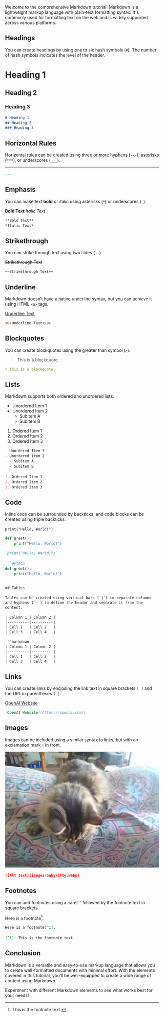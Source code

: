 <!-- pagetitle:Comprehensive Markdown Tutorial -->
<!-- layout:page.php -->

Welcome to the comprehensive Markdown tutorial! Markdown is a lightweight markup language with plain-text formatting syntax. It's commonly used for formatting text on the web and is widely supported across various platforms.

## Headings

You can create headings by using one to six hash symbols (`#`). The number of hash symbols indicates the level of the header.

# Heading 1
## Heading 2
### Heading 3

```markdown
# Heading 1
## Heading 2
### Heading 3
```

## Horizontal Rules

Horizontal rules can be created using three or more hyphens (`---`), asterisks (`***`), or underscores (`___`).

---

```markdown
---
```

## Emphasis

You can make text **bold** or *italic* using asterisks (`*`) or underscores (`_`).

**Bold Text**
*Italic Text*

```markdown
**Bold Text**
*Italic Text*
```

## Strikethrough

You can strike through text using two tildes (`~~`).

~~Strikethrough Text~~

```markdown
~~Strikethrough Text~~
```

## Underline

Markdown doesn't have a native underline syntax, but you can achieve it using HTML `<u>` tags.

<u>Underline Text</u>

```markdown
<u>Underline Text</u>
```

## Blockquotes

You can create blockquotes using the greater than symbol (`>`).

> This is a blockquote.

```markdown
> This is a blockquote.
```

## Lists

Markdown supports both ordered and unordered lists.

- Unordered Item 1
- Unordered Item 2
  - Subitem A
  - Subitem B

1. Ordered Item 1
2. Ordered Item 2
3. Ordered Item 3

```markdown
- Unordered Item 1
- Unordered Item 2
  - Subitem A
  - Subitem B

1. Ordered Item 1
2. Ordered Item 2
3. Ordered Item 3
```

## Code

Inline code can be surrounded by backticks, and code blocks can be created using triple backticks.

`print("Hello, World!")`

```python
def greet():
    print("Hello, World!")
```

```markdown
`print("Hello, World!")`

```python
def greet():
    print("Hello, World!")
```	
```

## Tables

Tables can be created using vertical bars (`|`) to separate columns and hyphens (`-`) to define the header and separate it from the content.

| Column 1 | Column 2 |
|----------|----------|
| Cell 1   | Cell 2   |
| Cell 3   | Cell 4   |

```markdown
| Column 1 | Column 2 |
|----------|----------|
| Cell 1   | Cell 2   |
| Cell 3   | Cell 4   |
```

## Links

You can create links by enclosing the link text in square brackets `[ ]` and the URL in parentheses `( )`.

[OpenAI Website](https://openai.com/)

```markdown
[OpenAI Website](https://openai.com/)
```

## Images

Images can be included using a similar syntax to links, but with an exclamation mark `!` in front.

![Alt text](images/babykitty.webp)

```markdown
![Alt text](images/babykitty.webp)
```

## Footnotes

You can add footnotes using a caret `^` followed by the footnote text in square brackets.

Here is a footnote[^1].

[^1]: This is the footnote text.

```markdown
Here is a footnote[^1].

[^1]: This is the footnote text.
```

## Conclusion

Markdown is a versatile and easy-to-use markup language that allows you to create well-formatted documents with minimal effort. With the elements covered in this tutorial, you'll be well-equipped to create a wide range of content using Markdown.

Experiment with different Markdown elements to see what works best for your needs!